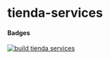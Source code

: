 # tienda-services


#### Badges
[![build tienda services](https://github.com/mapajime/tienda-services/actions/workflows/build-validation.yml/badge.svg)](https://github.com/mapajime/tienda-services/actions/workflows/build-validation.yml)
